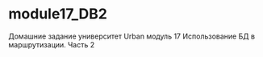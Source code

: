 # module17_DB2
Домашние задание университет Urban модуль 17 Использование БД в маршрутизации. Часть 2
